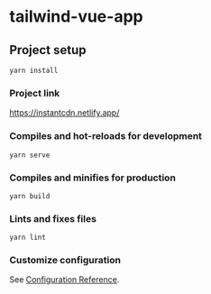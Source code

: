 # tailwind-vue-app

## Project setup
```
yarn install
```

### Project link 

https://instantcdn.netlify.app/

### Compiles and hot-reloads for development
```
yarn serve
```

### Compiles and minifies for production
```
yarn build
```

### Lints and fixes files
```
yarn lint
```

### Customize configuration
See [Configuration Reference](https://cli.vuejs.org/config/).

